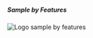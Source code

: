 ##### Sample by Features
![Logo sample by features](https://plugins.qgis.org/media/cache/3a/9c/3a9c4b36a8f11abeca6f4f8e2f87d24f.png)